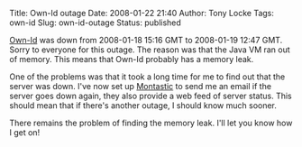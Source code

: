 Title: Own-Id outage
Date: 2008-01-22 21:40
Author: Tony Locke
Tags: own-id
Slug: own-id-outage
Status: published

[Own-Id](http://www.own-id.com/) was down from 2008-01-18 15:16 GMT to 2008-01-19 12:47 GMT. Sorry to everyone for this outage. The reason was that the Java VM ran out of memory. This means that Own-Id probably has a memory leak.  
  
One of the problems was that it took a long time for me to find out that the server was down. I've now set up [Montastic](http://www.montastic.com/) to send me an email if the server goes down again, they also provide a web feed of server status. This should mean that if there's another outage, I should know much sooner.  
  
There remains the problem of finding the memory leak. I'll let you know how I get on!

